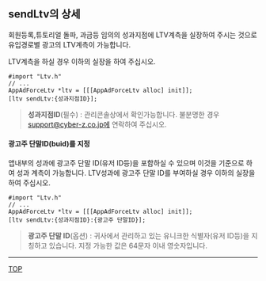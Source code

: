 ## sendLtv의 상세

회원등록,튜토리얼 돌파, 과금등 임의의 성과지점에 LTV계측을 실장하여 주시는 것으로 유입경로별 광고의 LTV계측이 가능합니다.


LTV계측을 하실 경우 이하의 실장을 하여 주십시오.

```objc
#import "Ltv.h"
// ...
AppAdForceLtv *ltv = [[[AppAdForceLtv alloc] init]];
[ltv sendLtv:{성과지점ID}];
```

> **성과지점ID**(필수) : 관리콘솔상에서 확인가능합니다. 불분명한 경우 support@cyber-z.co.jp에 연락하여 주십시오.

#### 광고주 단말ID(buid)를 지정

앱내부의 성과에 광고주 단말 ID(유저 ID등)을 포함하실 수 있으며 이것을 기준으로 하여 성과 계측이 가능합니다.
LTV성과에 광고주 단말 ID를 부여하실 경우 이하의 실장을 하여 주십시오.

```objc
#import "Ltv.h"
// ...
AppAdForceLtv *ltv = [[[AppAdForceLtv alloc] init]];
[ltv sendLtv:{성과지점ID}:{광고주 단말ID}];
```

> **광고주 단말 ID**(옵션) : 귀사에서 관리하고 있는 유니크한 식별자(유저 ID등)을 지칭하고 있습니다. 지정 가능한 값은 64문자 이내 영숫자입니다.
---
[TOP](/lang/ko/README.md)
